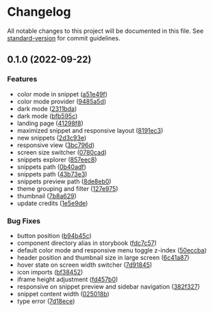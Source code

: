 # Changelog

All notable changes to this project will be documented in this file. See [standard-version](https://github.com/conventional-changelog/standard-version) for commit guidelines.

## 0.1.0 (2022-09-22)


### Features

* color mode in snippet ([a51e49f](https://github.com/surdarmaputra/tailwind-snippets/commit/a51e49f4641ce684afade1f48929bbb786abad7a))
* color mode provider ([9485a5d](https://github.com/surdarmaputra/tailwind-snippets/commit/9485a5d3bfbce20abdac52026cbd12c54f050d31))
* dark mode ([2311bda](https://github.com/surdarmaputra/tailwind-snippets/commit/2311bda731ee8c952b8b22d83f32634e68c0b995))
* dark mode ([bfb595c](https://github.com/surdarmaputra/tailwind-snippets/commit/bfb595c212730e92531b82354d4f87ac0a7f0450))
* landing page ([41298f8](https://github.com/surdarmaputra/tailwind-snippets/commit/41298f8b4dcd0464416fc60af8a127d6602a2941))
* maximized snippet and responsive layout ([8191ec3](https://github.com/surdarmaputra/tailwind-snippets/commit/8191ec37f1ba732bf4f75d021b63e9d31d5bed10))
* new snippets ([2d3c93e](https://github.com/surdarmaputra/tailwind-snippets/commit/2d3c93e592f1b254de744b338a1c346cbe3c87a5))
* responsive view ([3bc796d](https://github.com/surdarmaputra/tailwind-snippets/commit/3bc796d312def56fab405ee048d2b105c2a3e075))
* screen size switcher ([0780cad](https://github.com/surdarmaputra/tailwind-snippets/commit/0780cadbd5398e4f261955180248773d5975690f))
* snippets explorer ([857eec8](https://github.com/surdarmaputra/tailwind-snippets/commit/857eec8af211a49eb219516a321b76327ee8a704))
* snippets path ([0b40adf](https://github.com/surdarmaputra/tailwind-snippets/commit/0b40adf07b167bba9a47c8e3410d79fb7d90077a))
* snippets path ([43b73e3](https://github.com/surdarmaputra/tailwind-snippets/commit/43b73e391772b70cf4bb7ecdf826ede64d7e0734))
* snippets preview path ([8de8eb0](https://github.com/surdarmaputra/tailwind-snippets/commit/8de8eb04580dbe2e7fee2493e193650fb85eca06))
* theme grouping and filter ([127e975](https://github.com/surdarmaputra/tailwind-snippets/commit/127e97570e58c9fa19a14db40413783c9bc6ce28))
* thumbnail ([7b8a629](https://github.com/surdarmaputra/tailwind-snippets/commit/7b8a629715b237ac20f5123387a50c9fc3733228))
* update credits ([1e5e9de](https://github.com/surdarmaputra/tailwind-snippets/commit/1e5e9de580befdd7a9ffe80a39da02636e0412d8))


### Bug Fixes

* button position ([b94b45c](https://github.com/surdarmaputra/tailwind-snippets/commit/b94b45c44e505c6e77efd706d12bddb48b72482e))
* component directory alias in storybook ([fdc7c57](https://github.com/surdarmaputra/tailwind-snippets/commit/fdc7c57811a0c61140cb2871e91064a0864818c1))
* default color mode and responsive menu toggle z-index ([50eccba](https://github.com/surdarmaputra/tailwind-snippets/commit/50eccbaca724654a2dabef01e754f0bb6cf63d1d))
* header position and thumbnail size in large screen ([6c41a87](https://github.com/surdarmaputra/tailwind-snippets/commit/6c41a8759da32e0d419536e6eeafbfacb7b41e94))
* hover state on screen width switcher ([7d91845](https://github.com/surdarmaputra/tailwind-snippets/commit/7d9184588c844a4a795eebf91f265d0ec8fe0ef7))
* icon imports ([bf38452](https://github.com/surdarmaputra/tailwind-snippets/commit/bf384528757c955c00cb8b8d5c8058f53e36e1a1))
* iframe height adjustment ([fd457b0](https://github.com/surdarmaputra/tailwind-snippets/commit/fd457b0dd3a1b8d70202ee9d8d9b2ee9a2694c07))
* responsive on snippet preview and sidebar navigation ([382f327](https://github.com/surdarmaputra/tailwind-snippets/commit/382f3277b834bdd6c13a9212e99592dc9527b1cd))
* snippet content width ([025018b](https://github.com/surdarmaputra/tailwind-snippets/commit/025018bbe3e057a008c40722d9913c7d76af7de5))
* type error ([7d18ece](https://github.com/surdarmaputra/tailwind-snippets/commit/7d18ecec83b1d0e23d362c600c0851efd12cee7b))

